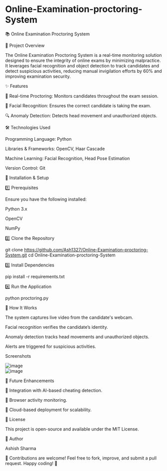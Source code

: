 # Online-Examination-proctoring-System
📚 Online Examination Proctoring System

🎯 Project Overview

The Online Examination Proctoring System is a real-time monitoring solution designed to ensure the integrity of online exams by minimizing malpractice. It leverages facial recognition and object detection to track candidates and detect suspicious activities, reducing manual invigilation efforts by 60% and improving examination security.

✨ Features

🎥 Real-time Proctoring: Monitors candidates throughout the exam session.

👤 Facial Recognition: Ensures the correct candidate is taking the exam.

🔍 Anomaly Detection: Detects head movement and unauthorized objects.


🛠️ Technologies Used

Programming Language: Python

Libraries & Frameworks: OpenCV, Haar Cascade

Machine Learning: Facial Recognition, Head Pose Estimation

Version Control: Git

🚀 Installation & Setup

1️⃣ Prerequisites

Ensure you have the following installed:

Python 3.x

OpenCV

NumPy

2️⃣ Clone the Repository

git clone https://github.com/Ash1327/Online-Examination-proctoring-System.git
cd Online-Examination-proctoring-System

3️⃣ Install Dependencies

pip install -r requirements.txt

4️⃣ Run the Application

python proctoring.py

📸 How It Works

The system captures live video from the candidate's webcam.

Facial recognition verifies the candidate’s identity.

Anomaly detection tracks head movements and unauthorized objects.

Alerts are triggered for suspicious activities.

Screenshots<br>

![image](https://github.com/user-attachments/assets/d54d1fb8-4dbf-4b53-9501-ef7a0fdcf1fd) <br>
![image](https://github.com/user-attachments/assets/ce1c7177-a95b-4013-b835-666438844895)



📌 Future Enhancements

🔹 Integration with AI-based cheating detection.

🔹 Browser activity monitoring.

🔹 Cloud-based deployment for scalability.

📜 License

This project is open-source and available under the MIT License.

👤 Author

Ashish Sharma

🚀 Contributions are welcome! Feel free to fork, improve, and submit a pull request. Happy coding! 🎯

